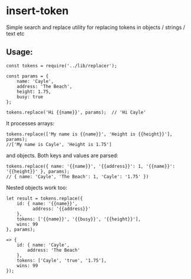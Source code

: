 # insert-token

Simple search and replace utility for replacing tokens in objects / strings / text etc

## Usage:

    const tokens = require('../lib/replacer');
    
    const params = {
        name: 'Cayle',
        address: 'The Beach',
        height: 1.75,
        busy: true
    };
    
    tokens.replace('Hi {{name}}', params);  // 'Hi Cayle'

It processes arrays:
    
    tokens.replace(['My name is {{name}}', 'Height is {{height}}'], params); 
    //['My name is Cayle', 'Height is 1.75']
    
and objects. Both keys and values are parsed:
    
    tokens.replace({ name: '{{name}}', '{{address}}': 1, '{{name}}': '{{height}}' }, params);
    // { name: 'Cayle', 'The Beach': 1, 'Cayle': '1.75' })

Nested objects work too:
 
    let result = tokens.replace({
        id: { name: '{{name}}',
              address: '{{address}}'
        },
        tokens: ['{{name}}', '{{busy}}', '{{height}}'],
        wins: 99
    }, params);
    
    => {
        id: { name: 'Cayle',
            address: 'The Beach'
        },
        tokens: ['Cayle', 'true', '1.75'],
        wins: 99
    });
